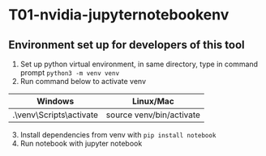 # T01-nvidia-jupyternotebookenv

## Environment set up for developers of this tool
1. Set up python virtual environment, in same directory, type in command prompt `python3 -m venv venv`
2. Run command below to activate venv

|Windows|Linux/Mac|
|--|--|
|.\venv\Scripts\activate|source venv/bin/activate|

3. Install dependencies from venv with `pip install notebook`
4. Run notebook with jupyter notebook
